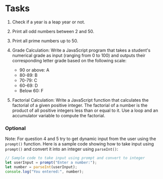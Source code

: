 # Tasks

1. Check if a year is a leap year or not.

2. Print all odd numbers between 2 and 50.

3. Print all prime numbers up to 50.

4. Grade Calculation:
   Write a JavaScript program that takes a student's numerical grade as input (ranging from 0 to 100) and outputs their corresponding letter grade based on the following scale:
   
   - 90 or above: A
   - 80-89: B
   - 70-79: C
   - 60-69: D
   - Below 60: F

5. Factorial Calculation:
   Write a JavaScript function that calculates the factorial of a given positive integer. The factorial of a number is the product of all positive integers less than or equal to it. Use a loop and an accumulator variable to compute the factorial.

### Optional

Note: For question 4 and 5 try to get dynamic input from the user using the `prompt()` function. Here is a sample code showing how to take input using `prompt()` and convert it into an integer using `parseInt()`:

```javascript
// Sample code to take input using prompt and convert to integer
let userInput = prompt("Enter a number:");
let number = parseInt(userInput);
console.log("You entered:", number);
```
